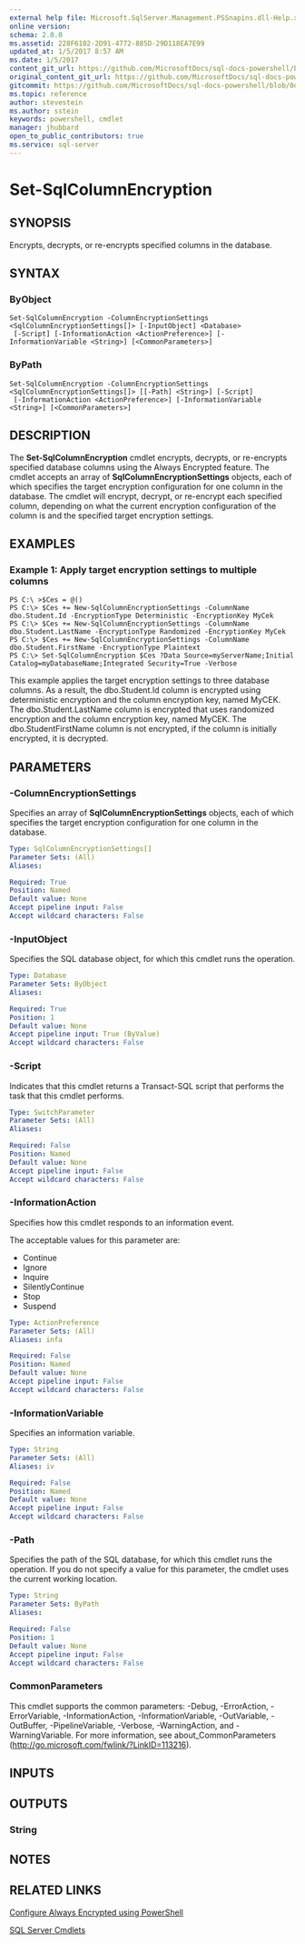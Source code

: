 ```yaml
---
external help file: Microsoft.SqlServer.Management.PSSnapins.dll-Help.xml
online version: 
schema: 2.0.0
ms.assetid: 228F6102-2D91-4772-885D-29D118EA7E99
updated_at: 1/5/2017 8:57 AM
ms.date: 1/5/2017
content_git_url: https://github.com/MicrosoftDocs/sql-docs-powershell/blob/master/sqlserver-cmdlets/sqlserver-module/vlatest/Set-SqlColumnEncryption.md
original_content_git_url: https://github.com/MicrosoftDocs/sql-docs-powershell/blob/master/sqlserver-cmdlets/sqlserver-module/vlatest/Set-SqlColumnEncryption.md
gitcommit: https://github.com/MicrosoftDocs/sql-docs-powershell/blob/0d97835841eb5cfbe37d096037375a2e0c3eb87c/sqlserver-cmdlets/sqlserver-module/vlatest/Set-SqlColumnEncryption.md
ms.topic: reference
author: stevestein
ms.author: sstein
keywords: powershell, cmdlet
manager: jhubbard
open_to_public_contributors: true
ms.service: sql-server
---
```


# Set-SqlColumnEncryption

## SYNOPSIS
Encrypts, decrypts, or re-encrypts specified columns in the database.

## SYNTAX

### ByObject
```
Set-SqlColumnEncryption -ColumnEncryptionSettings <SqlColumnEncryptionSettings[]> [-InputObject] <Database>
 [-Script] [-InformationAction <ActionPreference>] [-InformationVariable <String>] [<CommonParameters>]
```

### ByPath
```
Set-SqlColumnEncryption -ColumnEncryptionSettings <SqlColumnEncryptionSettings[]> [[-Path] <String>] [-Script]
 [-InformationAction <ActionPreference>] [-InformationVariable <String>] [<CommonParameters>]
```

## DESCRIPTION
The **Set-SqlColumnEncryption** cmdlet encrypts, decrypts, or re-encrypts specified database columns using the Always Encrypted feature.
The cmdlet accepts an array of **SqlColumnEncryptionSettings** objects, each of which specifies the target encryption configuration for one column in the database.
The cmdlet will encrypt, decrypt, or re-encrypt each specified column, depending on what the current encryption configuration of the column is and the specified target encryption settings.

## EXAMPLES

### Example 1: Apply target encryption settings to multiple columns
```
PS C:\ >$Ces = @()
PS C:\> $Ces += New-SqlColumnEncryptionSettings -ColumnName dbo.Student.Id -EncryptionType Deterministic -EncryptionKey MyCek
PS C:\> $Ces += New-SqlColumnEncryptionSettings -ColumnName dbo.Student.LastName -EncryptionType Randomized -EncryptionKey MyCek
PS C:\> $Ces += New-SqlColumnEncryptionSettings -ColumnName dbo.Student.FirstName -EncryptionType Plaintext
PS C:\> Set-SqlColumnEncryption $Ces ?Data Source=myServerName;Initial Catalog=myDatabaseName;Integrated Security=True -Verbose
```

This example applies the target encryption settings to three database columns.
As a result, the dbo.Student.Id column is encrypted using deterministic encryption and the column encryption key, named MyCEK.
The dbo.Student.LastName column is encrypted that uses randomized encryption and the column encryption key, named MyCEK.
The dbo.StudentFirstName column is not encrypted, if the column is initially encrypted, it is decrypted.

## PARAMETERS

### -ColumnEncryptionSettings
Specifies an array of **SqlColumnEncryptionSettings** objects, each of which specifies the target encryption configuration for one column in the database.

```yaml
Type: SqlColumnEncryptionSettings[]
Parameter Sets: (All)
Aliases: 

Required: True
Position: Named
Default value: None
Accept pipeline input: False
Accept wildcard characters: False
```

### -InputObject
Specifies the SQL database object, for which this cmdlet runs the operation.

```yaml
Type: Database
Parameter Sets: ByObject
Aliases: 

Required: True
Position: 1
Default value: None
Accept pipeline input: True (ByValue)
Accept wildcard characters: False
```

### -Script
Indicates that this cmdlet returns a Transact-SQL script that performs the task that this cmdlet performs.

```yaml
Type: SwitchParameter
Parameter Sets: (All)
Aliases: 

Required: False
Position: Named
Default value: None
Accept pipeline input: False
Accept wildcard characters: False
```

### -InformationAction
Specifies how this cmdlet responds to an information event.

The acceptable values for this parameter are:

- Continue
- Ignore
- Inquire
- SilentlyContinue
- Stop
- Suspend

```yaml
Type: ActionPreference
Parameter Sets: (All)
Aliases: infa

Required: False
Position: Named
Default value: None
Accept pipeline input: False
Accept wildcard characters: False
```

### -InformationVariable
Specifies an information variable.

```yaml
Type: String
Parameter Sets: (All)
Aliases: iv

Required: False
Position: Named
Default value: None
Accept pipeline input: False
Accept wildcard characters: False
```

### -Path
Specifies the path of the SQL database, for which this cmdlet runs the operation.
If you do not specify a value for this parameter, the cmdlet uses the current working location.

```yaml
Type: String
Parameter Sets: ByPath
Aliases: 

Required: False
Position: 1
Default value: None
Accept pipeline input: False
Accept wildcard characters: False
```

### CommonParameters
This cmdlet supports the common parameters: -Debug, -ErrorAction, -ErrorVariable, -InformationAction, -InformationVariable, -OutVariable, -OutBuffer, -PipelineVariable, -Verbose, -WarningAction, and -WarningVariable. For more information, see about_CommonParameters (http://go.microsoft.com/fwlink/?LinkID=113216).

## INPUTS

## OUTPUTS

### String

## NOTES

## RELATED LINKS

[Configure Always Encrypted using PowerShell](https://msdn.microsoft.com/library/mt755926.aspx)

[SQL Server Cmdlets](xref:sqlserver-module/vlatest/SqlServer.md)

